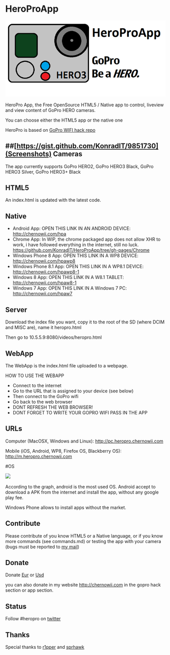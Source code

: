 HeroProApp
==========

![HeroProApp.GoPro.HERO](images/heroproapplogo-tilelarge.png)

HeroPro App, the Free OpenSource HTML5 / Native app to control, liveview and view content of GoPro HERO cameras.

You can choose either the HTML5 app or the native one 

HeroPro is based on [GoPro WIFI hack repo](https://github.com/KonradIT/goprowifihack)

##[https://gist.github.com/KonradIT/9851730](Screenshots)
Cameras
--------

The app currently supports GoPro HERO2, GoPro HERO3 Black, GoPro HERO3 Silver, GoPro HERO3+ Black

HTML5
------

An index.html is updated with the latest code.

Native
-------

* Android App: OPEN THIS LINK IN AN ANDROID DEVICE: http://chernowii.com/hpa
* Chrome App: In WIP, the chrome packaged app does not allow XHR to work, i have followed everything in the internet, still no luck. https://github.com/KonradIT/HeroProApp/tree/gh-pages/Chrome
* Windows Phone 8 App: OPEN THIS LINK IN A WP8 DEVICE: http://chernowii.com/hpawp8
* Windows Phone 8.1 App: OPEN THIS LINK IN A WP8.1 DEVICE: http://chernowii.com/hpawp8-1
* Windows 8 App: OPEN THIS LINK IN A W8.1 TABLET: http://chernowii.com/hpaw8-1
* Windows 7 App: OPEN THIS LINK IN A Windows 7 PC: http://chernowii.com/hpaw7

Server
------

Download the index file you want, copy it to the root of the SD (where DCIM and MISC are), name it heropro.html

Then go to 10.5.5.9:8080/videos/heropro.html

WebApp
------
The WebApp is the index.html file uploaded to a webpage.

HOW TO USE THE WEBAPP

* Connect to the internet
* Go to the URL that is assigned to your device (see below)
* Then connect to the GoPro wifi
* Go back to the web browser
* DONT REFRESH THE WEB BROWSER!
* DONT FORGET TO WRITE YOUR GOPRO WIFI PASS IN THE APP

URLs
----

Computer (MacOSX, Windows and Linux): http://pc.heropro.chernowii.com

Mobile (iOS, Android, WP8, Firefox OS, Blackberry OS): http://m.heropro.chernowii.com

#OS

![](http://upload.wikimedia.org/wikipedia/commons/8/83/World_Wide_Smartphone_Sales.png)

According to the graph, android is the most used OS. Android accept to download a APK from the internet and install the app, without any google play fee.

Windows Phone allows to install apps without the market.

Contribute
-----------

Please contribute of you know HTML5 or a Native language, or if you know more commands (see commands.md) or testing the app with your camera (bugs must be reported to [my mail](mailto:mail@chernowii.com))

Donate
------

Donate [Eur](https://www.paypal.com/us/cgi-bin/webscr?cmd=_flow&SESSION=xzvRRl1F77J6j1KZ6rDfWOFg1FGXikvhFAOZsvyuYEvRwrcKHF2OSnrh-iK&dispatch=5885d80a13c0db1f8e263663d3faee8def8934b92a630e40b7fef61ab7e9fe63) or [Usd](https://www.paypal.com/us/cgi-bin/webscr?cmd=_flow&SESSION=Tshee-GpFUZlApx4t09KN5o12D5XQbapLvF_2fCoPacE1SOZ81J5RxGXI9K&dispatch=5885d80a13c0db1f8e263663d3faee8def8934b92a630e40b7fef61ab7e9fe63)

you can also donate in my website http://chernowii.com in the gopro hack section or app section.

Status
------

Follow #heropro on [twitter](https://twitter.com/search?q=%23heropro&src=typd&f=realtime)

Thanks
-------

Special thanks to [r1pper](http://github.com/r1pper) and [sprhawk](http://github.com/sprhawk)

